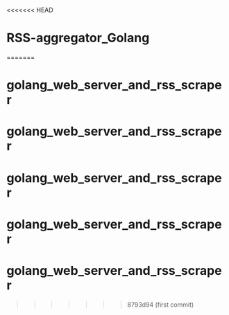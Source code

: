 <<<<<<< HEAD
# RSS-aggregator_Golang
=======
# golang_web_server_and_rss_scraper
# golang_web_server_and_rss_scraper
# golang_web_server_and_rss_scraper
# golang_web_server_and_rss_scraper
# golang_web_server_and_rss_scraper
>>>>>>> 8793d94 (first commit)
